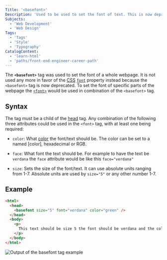 ```yaml
---
Title: '<basefont>'
Description: 'Used to be used to set the font of text. This is now deprecated.'
Subjects:
  - 'Web Development'
  - 'Web Design'
Tags:
  - 'Tags'
  - 'Style'
  - 'Typography'
CatalogContent:
  - 'learn-html'
  - 'paths/front-end-engineer-career-path'
---
```


The **`<basefont>`** tag was used to set the font of a whole webpage. It is not used any more in favor of the [CSS](https://www.codecademy.com/resources/docs/css) [`font`](https://www.codecademy.com/resources/docs/css/typography/font) property instead because the `<basefont>` tag is now deprecated. To set the font of specific parts of the webpage the [`<font>`](https://www.codecademy.com/resources/docs/html/tags/font) would be used in combination of the `<basefont>` tag.


## Syntax

The tag must be a child of the [head](https://www.codecademy.com/resources/docs/html/tags/head) tag. Any combination of the following three attributes could be used in the `<font>` tag, with at least one being required:

- `color`: What [color](https://www.codecademy.com/resources/docs/css/colors) the font/text should be. The color can be set to a named [color], hexadecimal or RGB.

- `face`: What font the text should be. For example to have the text be `verdana` the `face` attribute would be like this `face="verdana"`
- `size`: Sets the size of the font/text. It can use absolute units ranging from 1-7. Absolute units are used by `size="5"` or any other number 1-7.

## Example

```html
<html>
  <head>
    <basefont size="5" font="verdana" color="green" />
  </head>
  <body>
    <p>
      This text should be size 5 the font should be verdana and the color should be green.
    </p>
  </body>
</html>
```

![Output of the basefont tag example](https://raw.githubusercontent.com/Codecademy/docs/main/media/basefont-tag-example.png)
